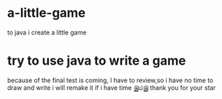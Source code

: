 # a-little-game
to java i create a little game
# try to use java to write a game
because of the final test is coming, I have to review,so i have no time to draw and write
i will remake it if i have time இ௰இ 
thank you for your star
